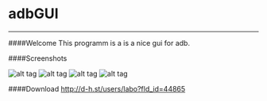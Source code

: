 # adbGUI
************

####Welcome
This programm is a is a nice gui for adb.

####Screenshots

![alt tag](http://i.imgur.com/xGfUxDb.png)
![alt tag](http://i.imgur.com/xW8Fmzo.png)
![alt tag](http://i.imgur.com/RV2qJ7F.png)
![alt tag](http://i.imgur.com/xlVvpkH.png)


####Download
http://d-h.st/users/labo?fld_id=44865

